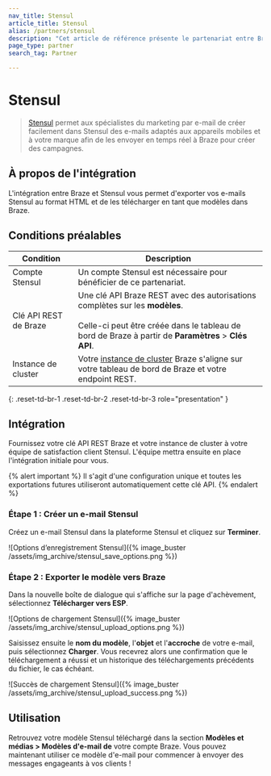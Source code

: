 ```yaml
---
nav_title: Stensul
article_title: Stensul
alias: /partners/stensul
description: "Cet article de référence présente le partenariat entre Braze et Stensul, une plateforme d'e-mail d'entreprise qui vous permet de créer facilement des modèles d'e-mails adaptés aux mobiles sur l'ensemble des canaux."
page_type: partner
search_tag: Partner

---
```


# Stensul

> [Stensul](https://stensul.com/) permet aux spécialistes du marketing par e-mail de créer facilement dans Stensul des e-mails adaptés aux appareils mobiles et à votre marque afin de les envoyer en temps réel à Braze pour créer des campagnes.



## À propos de l'intégration

L'intégration entre Braze et Stensul vous permet d'exporter vos e-mails Stensul au format HTML et de les télécharger en tant que modèles dans Braze.

## Conditions préalables

| Condition | Description |
| ------------| ----------- |
| Compte Stensul | Un compte Stensul est nécessaire pour bénéficier de ce partenariat. |
| Clé API REST de Braze | Une clé API Braze REST avec des autorisations complètes sur les **modèles**. <br><br> Celle-ci peut être créée dans le tableau de bord de Braze à partir de **Paramètres** > **Clés API**. |
| Instance de cluster | Votre [instance de cluster]({{site.baseurl}}/api/basics/#endpoints) Braze s'aligne sur votre tableau de bord de Braze et votre endpoint REST.  |
{: .reset-td-br-1 .reset-td-br-2 .reset-td-br-3 role="presentation" }

## Intégration

Fournissez votre clé API REST Braze et votre instance de cluster à votre équipe de satisfaction client Stensul. L'équipe mettra ensuite en place l'intégration initiale pour vous.

{% alert important %}
Il s'agit d'une configuration unique et toutes les exportations futures utiliseront automatiquement cette clé API.
{% endalert %}

### Étape 1 : Créer un e-mail Stensul

Créez un e-mail Stensul dans la plateforme Stensul et cliquez sur **Terminer**.

![Options d’enregistrement Stensul]({% image_buster /assets/img_archive/stensul_save_options.png %})

### Étape 2 : Exporter le modèle vers Braze
Dans la nouvelle boîte de dialogue qui s'affiche sur la page d'achèvement, sélectionnez **Télécharger vers ESP**.

![Options de chargement Stensul]({% image_buster /assets/img_archive/stensul_upload_options.png %})

Saisissez ensuite le **nom du modèle**, l'**objet** et l'**accroche** de votre e-mail, puis sélectionnez **Charger**. Vous recevrez alors une confirmation que le téléchargement a réussi et un historique des téléchargements précédents du fichier, le cas échéant.

![Succès de chargement Stensul]({% image_buster /assets/img_archive/stensul_upload_success.png %})

## Utilisation

Retrouvez votre modèle Stensul téléchargé dans la section **Modèles et médias > Modèles d'e-mail de** votre compte Braze. Vous pouvez maintenant utiliser ce modèle d'e-mail pour commencer à envoyer des messages engageants à vos clients !


[1]: {{site.baseurl}}/user_guide/message_building_by_channel/email/creating_an_email_template/
